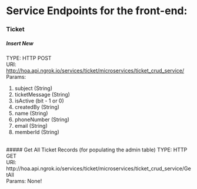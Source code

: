 # Service Endpoints for the front-end:

### Ticket
##### Insert New
TYPE: HTTP POST
</br>URI: http://hoa.api.ngrok.io/services/ticket/microservices/ticket_crud_service/
</br>Params: 
<ol>
  <li>subject (String)</li>
  <li>ticketMessage (String)</li>
  <li>isActive (bit - 1 or 0)</li>
  <li>createdBy (String)</li>
  <li>name (String)</li>
  <li>phoneNumber (String)</li>
  <li>email (String)</li>
  <li>memberId (String)</li>
</ol>
</br>
##### Get All Ticket Records (for populating the admin table)
TYPE: HTTP GET
</br>URI: http://hoa.api.ngrok.io/services/ticket/microservices/ticket_crud_service/GetAll
</br>Params: None!
</br>
